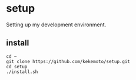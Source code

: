# setup

Setting up my development environment.

## install

```
cd ~
git clone https://github.com/kekemoto/setup.git
cd setup
./install.sh
```
